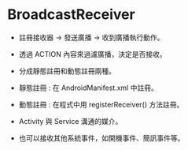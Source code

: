 # BroadcastReceiver

* 註冊接收器 -> 發送廣播 -> 收到廣播執行動作。

* 透過 ACTION 內容來過濾廣播，決定是否接收。

* 分成靜態註冊和動態註冊兩種。

* 靜態註冊 : 在 AndroidManifest.xml 中註冊。

* 動態註冊 : 在程式中用 registerReceiver() 方法註冊。

* Activity 與 Service 溝通的媒介。

* 也可以接收其他系統事件，如開機事件、簡訊事件等。
